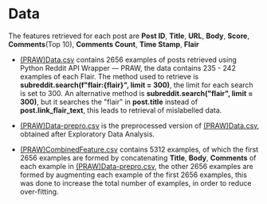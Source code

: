 # Data

The features retrieved for each post are **Post ID**, **Title**, **URL**, **Body**, **Score**, **Comments**(Top 10), **Comments Count**, **Time Stamp**, **Flair** 

- [(PRAW)Data.csv](https://github.com/KaranjotSV/RedditFlairDetector/blob/master/Data/(PRAW)Data.csv) contains 2656 examples of posts retrieved using Python Reddit API Wrapper — PRAW, 
the data contains 235 - 242 examples of each Flair. The method used to retrieve is **subreddit.search(f"flair:{flair}", limit = 300)**,
the limit for each search is set to 300. An alternative method is **subreddit.search("flair", limit = 300)**, but it searches the "flair"
in **post.title** instead of **post.link_flair_text**, this leads to retrieval of mislabelled data.

- [(PRAW)Data-prepro.csv](https://github.com/KaranjotSV/RedditFlairDetector/blob/master/Data/(PRAW)Data-prepro.csv) is the preprocessed 
version of [(PRAW)Data.csv](https://github.com/KaranjotSV/RedditFlairDetector/blob/master/Data/(PRAW)Data.csv), obtained after 
Exploratory Data Analysis.

- [(PRAW)CombinedFeature.csv](https://github.com/KaranjotSV/RedditFlairDetector/blob/master/Data/(PRAW)CombinedFeature.csv) contains 
5312 examples, of which the first 2656 examples are formed by concatenating **Title**, **Body**, **Comments** of each example 
in [(PRAW)Data-prepro.csv](https://github.com/KaranjotSV/RedditFlairDetector/blob/master/Data/(PRAW)Data-prepro.csv), the other 
2656 examples are formed by augmenting each example of the first 2656 examples, this was done to increase the total number of 
examples, in order to reduce over-fitting.
